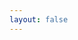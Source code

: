 ```yaml
---
layout: false
---
```


<script setup>
import VPNav from 'vitepress/dist/client/theme-default/components/VPNav.vue'
</script>


<ClientOnly>
  <div class="h-screen grid grid-rows-[max-content_1fr]">
    <VPNav class="!relative [&_.container>.title]:!pl-6 [&_.container>.content]:!pr-6 [&_.title]:border-none [&_.curtain]:hidden" />
    <ThemeEditorVue />
  </div>
</ClientOnly>
